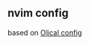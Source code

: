 ## nvim config

based on [Olical config](https://github.com/Olical/dotfiles/tree/master/stowed/.config/nvim)
